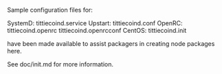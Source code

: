 Sample configuration files for:

SystemD: tittiecoind.service
Upstart: tittiecoind.conf
OpenRC:  tittiecoind.openrc
         tittiecoind.openrcconf
CentOS:  tittiecoind.init

have been made available to assist packagers in creating node packages here.

See doc/init.md for more information.
